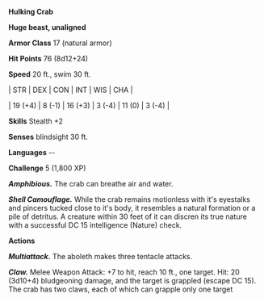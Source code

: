 **Hulking Crab**

**Huge beast, unaligned**

**Armor Class** 17 (natural armor)

**Hit Points** 76 (8d12+24)

**Speed** 20 ft., swim 30 ft.

|   STR   |   DEX   |   CON   |   INT   |   WIS   |   CHA   |
  
| 19 (+4) | 8 (-1) | 16 (+3) | 3 (-4) | 11 (0) | 3 (-4) |

**Skills** Stealth +2

**Senses** blindsight 30 ft.

**Languages** --

**Challenge** 5 (1,800 XP)

***Amphibious.*** The crab can breathe air and water.

***Shell Camouflage.*** While the crab remains motionless with it's eyestalks and pincers tucked close to it's body, it resembles a natural formation or a pile of detritus. A creature within 30 feet of it can discren its true nature with a successful DC 15 intelligence (Nature) check.

**Actions**

***Multiattack.*** The aboleth makes three tentacle attacks.

***Claw.*** Melee Weapon Attack: +7 to hit, reach 10 ft., one target. Hit: 20 (3d10+4) bludgeoning damage, and the target is grappled (escape DC 15). The crab has two claws, each of which can grapple only one target

